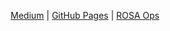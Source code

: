 <center>

<a href=https://medium.com/@MrHallway>Medium</a> | <a href=https://mrhallway0.github.io>GitHub Pages</a> | <a href=https://github.com/ROSA-Ops>ROSA Ops</a>

</center>
